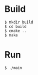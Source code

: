 Build
======================

    $ mkdir build
    $ cd build
    $ cmake ..
    $ make

Run
======================
    $ ./main
